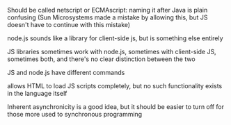 Should be called netscript or ECMAscript: naming it after Java is plain confusing (Sun Microsystems made a mistake by allowing this, but JS doesn't have to continue with this mistake)

node.js sounds like a library for client-side js, but is something else entirely

JS libraries sometimes work with node.js, sometimes with client-side JS, sometimes both, and there's no clear distinction between the two

JS and node.js have different commands

<script src="..."></script> allows HTML to load JS scripts completely, but no such functionality exists in the language itself

Inherent asynchronicity is a good idea, but it should be easier to turn off for those more used to synchronous programming
